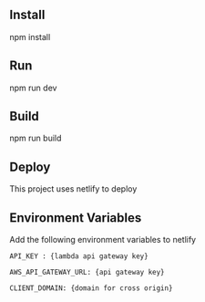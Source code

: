 ## Install

  npm install

## Run

  npm run dev

## Build

  npm run build

## Deploy

  This project uses netlify to deploy


## Environment Variables

Add the following environment variables to netlify 

    API_KEY : {lambda api gateway key}

    AWS_API_GATEWAY_URL: {api gateway key}

    CLIENT_DOMAIN: {domain for cross origin}